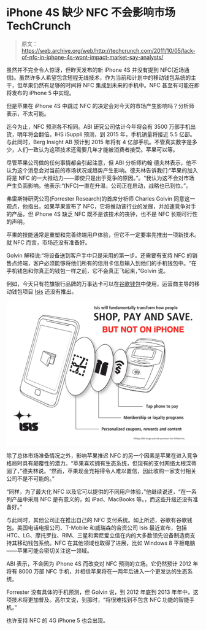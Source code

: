 # iPhone 4S 缺少 NFC 不会影响市场 TechCrunch

> 原文：<https://web.archive.org/web/http://techcrunch.com/2011/10/05/lack-of-nfc-in-iphone-4s-wont-impact-market-say-analysts/>

虽然并不完全令人惊讶，但昨天发布的新 iPhone 4S 并没有提到 NFC(近场通信)。虽然许多人希望包含短程无线技术，作为当前和计划中的移动钱包系统的主干，但苹果仍然有足够的时间将 NFC 集成到未来的手机中。NFC 甚至有可能在即将发布的 iPhone 5 中实现。

但是苹果在 iPhone 4S 中跳过 NFC 的决定会对今天的市场产生影响吗？分析师表示，不太可能。

迄今为止，NFC 预测各不相同。ABI 研究公司估计今年将会有 3500 万部手机出货，明年将会翻倍。IHS iSuppli 预测，到 2015 年，手机销量将接近 5.5 亿部。与此同时，Berg Insight AB 预计到 2015 年将有 4 亿部手机。不管真实数字是多少，人们一致认为这项技术还需要几年才能被消费者接受。苹果可以等。

尽管苹果公司做的任何事情都会引起注意，但 ABI 分析师约翰·德夫林表示，他不认为这个消息会对当前的市场状况或趋势产生影响。德夫林告诉我们:“苹果的加入将是 NFC 的一大推动力——即使只是出于竞争的原因。”。“我认为这不会对市场产生负面影响。他表示:“(NFC)一直在升温，公司正在启动，战略也已到位。”。

弗雷斯特研究公司(Forrester Research)的首席分析师 Charles Golvin 同意这一观点，他指出，如果苹果宣布了 NFC，它将推动该行业的发展，并加速竞争对手的产品，但 iPhone 4S 缺乏 NFC 既不是该技术的丧钟，也不是 NFC 长期可行性的声明。

苹果的技能通常是重塑和完善终端用户体验，但它不一定要率先推出一项新技术。就 NFC 而言，市场还没有准备好。

Golvin 解释说:“将设备送到客户手中只是采用的第一步。还需要有支持 NFC 的销售点终端，客户必须能够将他们所有的信用卡信息输入到他们的手机钱包中。“在手机钱包和你真正的钱包一样之前，它不会真正飞起来，”Golvin 说。

例如，今天只有花旗银行品牌的万事达卡可以在[谷歌钱包](https://web.archive.org/web/20230214055042/http://www.google.com/wallet)中使用，运营商主导的移动钱包项目 [Isis](https://web.archive.org/web/20230214055042/http://www.paywithisis.com/) 还没有推出。

[![](img/68966b1766275b83333066d29caf0227.png "isis_infographic-iphone")](https://web.archive.org/web/20230214055042/https://techcrunch.com/wp-content/uploads/2011/10/isis_infographic-iphone.png)

除了总体市场准备情况之外，影响苹果推迟 NFC 的另一个因素是苹果在进入竞争格局时具有颠覆性的潜力。“苹果喜欢拥有生态系统，但现有的支付网络太根深蒂固了，”德夫林说。“然而，苹果现金充裕得令人难以置信，因此收购一家支付相关公司不是不可能的。”

“同样，为了最大化 NFC 以及它可以提供的不同用户体验，”他继续说道，“在一系列产品中采用 NFC 是有意义的，如 iPad、MacBooks 等。，而这些升级还没有准备好。”

与此同时，其他公司正在推出自己的 NFC 支付系统。如上所述，谷歌有谷歌钱包。美国电话电报公司、T-Mobile 和威瑞森的合资公司 Isis 最近宣布，包括 HTC、LG、摩托罗拉、RIM、三星和索尼爱立信在内的大多数领先设备制造商支持其移动钱包系统。NFC 在其他领域也取得了进展，比如 Windows 8 平板电脑——苹果可能会密切关注这一领域。

ABI 表示，不会因为 iPhone 4S 而改变对 NFC 预测的立场。它仍然预计 2012 年将有 8000 万部 NFC 手机，并相信苹果将在一两年后进入一个更发达的生态系统。

Forrester 没有具体的手机预测，但 Golvin 说，到 2012 年底到 2013 年年中，这项技术将更加普及。高尔文说，到那时，“将很难找到不包含 NFC 功能的智能手机。”

也许支持 NFC 的 4G iPhone 5 也会出现。